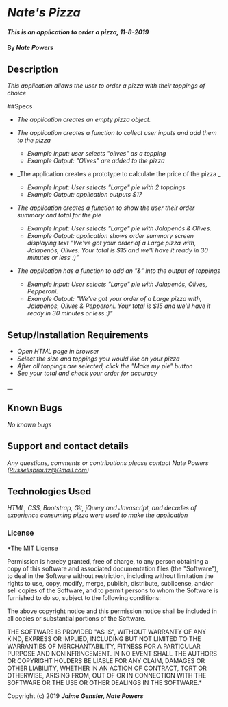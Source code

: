 # _Nate's Pizza_

#### _This is an application to order a pizza, 11-8-2019_

#### By _**Nate Powers**_

## Description

_This application allows the user to order a pizza with their toppings of choice_

##Specs

* _The application creates an empty pizza object._


* _The application creates a function to collect user inputs and add them to the pizza_
  * _Example Input: user selects "olives" as a topping_
  * _Example Output: "Olives" are added to the pizza_

* _The application creates a prototype to calculate the price of the pizza _
  * _Example Input: User selects "Large" pie with 2 toppings_
  * _Example Output: application outputs $17_

* _The application creates a function to show the user their order summary and total for the pie_
  * _Example Input: User selects "Large" pie with Jalapenós & Olives._
  * _Example Output: application shows order summary screen displaying text "We've got your order of a Large pizza with,          Jalapenós, Olives. Your total is $15 and we'll have it ready in 30 minutes or less :)"_

* _The application has a function to add an "&" into the output of toppings_
  * _Example Input: User selects "Large" pie with Jalapenós, Olives, Pepperoni._
  * _Example Output: "We've got your order of a Large pizza with, Jalapenós, Olives & Pepperoni. Your total is $15 and we'll have it ready in 30 minutes or less :)"_


## Setup/Installation Requirements

* _Open HTML page in browser_
* _Select the size and toppings you would like on your pizza_
* _After all toppings are selected, click the "Make my pie" button_
* _See your total and check your order for accuracy_


__

## Known Bugs

_No known bugs_

## Support and contact details

_Any questions, comments or contributions please contact Nate Powers (Russellsproutz@Gmail.com)_

## Technologies Used

_HTML, CSS, Bootstrap, Git, jQuery and Javascript, and decades of experience consuming pizza were used to make the application_

### License

*The MIT License


Permission is hereby granted, free of charge, to any person obtaining a copy
of this software and associated documentation files (the "Software"), to deal
in the Software without restriction, including without limitation the rights
to use, copy, modify, merge, publish, distribute, sublicense, and/or sell
copies of the Software, and to permit persons to whom the Software is
furnished to do so, subject to the following conditions:

The above copyright notice and this permission notice shall be included in
all copies or substantial portions of the Software.

THE SOFTWARE IS PROVIDED "AS IS", WITHOUT WARRANTY OF ANY KIND, EXPRESS OR
IMPLIED, INCLUDING BUT NOT LIMITED TO THE WARRANTIES OF MERCHANTABILITY,
FITNESS FOR A PARTICULAR PURPOSE AND NONINFRINGEMENT. IN NO EVENT SHALL THE
AUTHORS OR COPYRIGHT HOLDERS BE LIABLE FOR ANY CLAIM, DAMAGES OR OTHER
LIABILITY, WHETHER IN AN ACTION OF CONTRACT, TORT OR OTHERWISE, ARISING FROM,
OUT OF OR IN CONNECTION WITH THE SOFTWARE OR THE USE OR OTHER DEALINGS IN
THE SOFTWARE.*

Copyright (c) 2019 **_Jaime Gensler, Nate Powers_**
